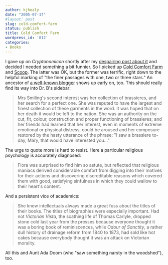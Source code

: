 ```yaml
---
author: kjhealy
date: "2005-07-17"
#layout: post
slug: cold-comfort-farm
status: publish
title: Cold Comfort Farm
wordpress_id: '812'
categories:
- Books
---
```


I gave up on *Cryptonomicon* shortly after my [despairing post about it](http://crookedtimber.org/2005/06/29/cryptonomicon/) and decided I needed something a bit funnier. So I picked up [Cold Comfort Farm](http://www.amazon.com/exec/obidos/ASIN/0141182652/ref=nosim/) and [Scoop](http://www.amazon.com/exec/obidos/ASIN/0316926108/ref=nosim/). The latter was OK, but the former was terrific, right down to the helpful marking of "the finer passages with one, two or three stars." An ancestor of [a well-known blogger](http://bitchphd.blogspot.com/) shows up early on, too. This should really find its way into Dr. B's sidebar:

> Mrs Smiling's second interest was her collection of brassieres, and her search for a perfect one. She was reputed to have the largest and finest collection of these garments in the word. It was hoped that on her death it would be left to the nation. She was an authority on the cut, fit, colour, construction and proper functioning of brassieres; and her friends had learned that her interest, even in moments of extreme emotional or physical distress, could be aroused and her composure restored by the hasty utterance of the phrase: "I saw a brassiere to-day, Mary, that would have interested you…"

The urge to quote more is hard to resist. Here a particular religious psychology is accurately diagnosed:

> Flora was surprised to find him so astute, but reflected that religious maniacs derived considerable comfort from digging into their motives for their actions and discovering discreditable reasons which covered them with good, satisfying sinfulness in which they could wallow to their heart's content.

And a persistent vice of academics:

> She knew intellectuals always made a great fuss about the titles of their books. The titles of biographies were especially important. Had not *Victorian Vista*, the scathing life of Thomas Carlyle, dropped stone cold last year from the presses because everyone thought it was a boring book of reminiscences, while *Odour of Sanctity*, a rather dull history of drainage reform from 1840 to 1873, had sold like hot cakes because everybody thought it was an attack on Victorian morality.

All this and Aunt Ada Doom (who "saw something narsty in the woodshed"), too.
